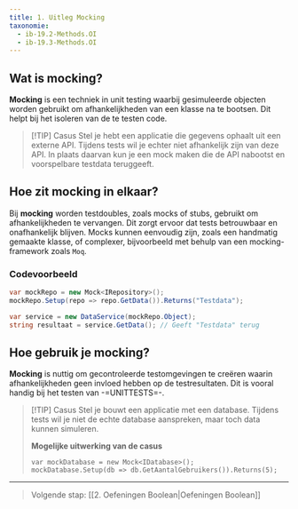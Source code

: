 ```yaml
---
title: 1. Uitleg Mocking
taxonomie:
  - ib-19.2-Methods.OI
  - ib-19.3-Methods.OI
---
```


## Wat is mocking?
**Mocking** is een techniek in unit testing waarbij gesimuleerde objecten worden gebruikt om afhankelijkheden van een klasse na te bootsen. Dit helpt bij het isoleren van de te testen code.

> [!TIP] Casus
> Stel je hebt een applicatie die gegevens ophaalt uit een externe API. Tijdens tests wil je echter niet afhankelijk zijn van deze API. In plaats daarvan kun je een mock maken die de API nabootst en voorspelbare testdata teruggeeft.

## Hoe zit mocking in elkaar?
Bij **mocking** worden testdoubles, zoals mocks of stubs, gebruikt om afhankelijkheden te vervangen. Dit zorgt ervoor dat tests betrouwbaar en onafhankelijk blijven. Mocks kunnen eenvoudig zijn, zoals een handmatig gemaakte klasse, of complexer, bijvoorbeeld met behulp van een mocking-framework zoals `Moq`.
### Codevoorbeeld
```C#
var mockRepo = new Mock<IRepository>();
mockRepo.Setup(repo => repo.GetData()).Returns("Testdata");

var service = new DataService(mockRepo.Object);
string resultaat = service.GetData(); // Geeft "Testdata" terug
```

## Hoe gebruik je mocking?
**Mocking** is nuttig om gecontroleerde testomgevingen te creëren waarin afhankelijkheden geen invloed hebben op de testresultaten. Dit is vooral handig bij het testen van -=UNITTESTS=-.

> [!TIP] Casus
> Stel je bouwt een applicatie met een database. Tijdens tests wil je niet de echte database aanspreken, maar toch data kunnen simuleren.
> 
> **Mogelijke uitwerking van de casus**
> ```Csharp
> var mockDatabase = new Mock<IDatabase>();
> mockDatabase.Setup(db => db.GetAantalGebruikers()).Returns(5);
> ```

---

> Volgende stap: [[2. Oefeningen Boolean|Oefeningen Boolean]]